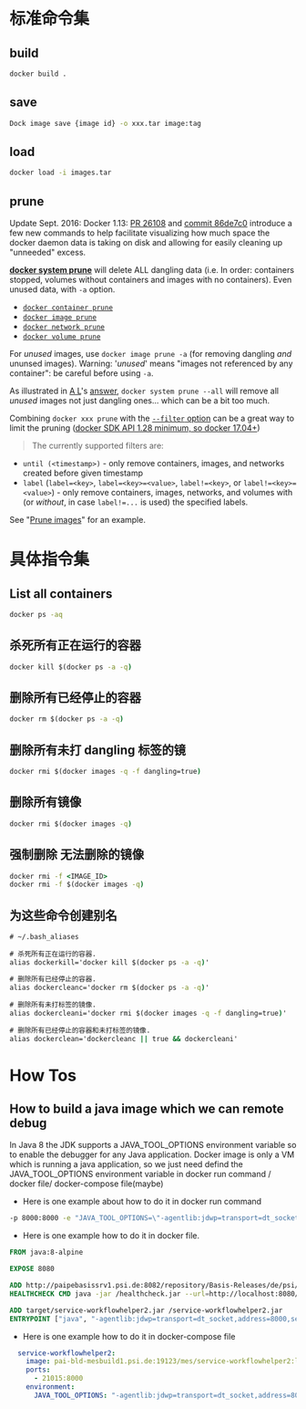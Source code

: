 # 标准命令集

## build

```cmd
docker build .
```

## save

```cmd
Dock image save {image id} -o xxx.tar image:tag
```

## load

```cmd
docker load -i images.tar
```

## prune

Update Sept. 2016: Docker 1.13: [PR 26108](https://github.com/docker/docker/pull/26108) and [commit 86de7c0](https://github.com/docker/docker/commit/86de7c000f5d854051369754ad1769194e8dd5e1) introduce a few new commands to help facilitate visualizing how much space the docker daemon data is taking on disk and allowing for easily cleaning up "unneeded" excess.

[**docker system prune**](https://docs.docker.com/engine/reference/commandline/system_prune/) will delete ALL dangling data (i.e. In order: containers stopped, volumes without containers and images with no containers). Even unused data, with `-a` option.

- [`docker container prune`](https://docs.docker.com/engine/reference/commandline/container_prune/)
- [`docker image prune`](https://docs.docker.com/engine/reference/commandline/image_prune/)
- [`docker network prune`](https://docs.docker.com/engine/reference/commandline/network_prune/)
- [`docker volume prune`](https://docs.docker.com/engine/reference/commandline/volume_prune/)

For *unused* images, use `docker image prune -a` (for removing dangling *and* ununsed images).
Warning: '*unused*' means "images not referenced by any container": be careful before using `-a`.

As illustrated in [A L](https://stackoverflow.com/users/1207596/a-l)'s [answer](https://stackoverflow.com/a/50405599/6309), `docker system prune --all` will remove all *unused* images not just dangling ones... which can be a bit too much.

Combining `docker xxx prune` with the [`--filter` option](https://docs.docker.com/engine/reference/commandline/system_prune/#filtering) can be a great way to limit the pruning ([docker SDK API 1.28 minimum, so docker 17.04+](https://docs.docker.com/develop/sdk/#api-version-matrix))

> The currently supported filters are:

- `until (<timestamp>)` - only remove containers, images, and networks created before given timestamp
- `label` (`label=<key>`, `label=<key>=<value>`, `label!=<key>`, or `label!=<key>=<value>`) - only remove containers, images, networks, and volumes with (or *without*, in case `label!=...` is used) the specified labels.

See "[Prune images](https://docs.docker.com/config/pruning/#prune-images)" for an example.

# 具体指令集

## List all containers

```cmd
docker ps -aq
```

## 杀死所有正在运行的容器

```cmd
docker kill $(docker ps -a -q)
```

## 删除所有已经停止的容器
```cmd
docker rm $(docker ps -a -q)
```

## 删除所有未打 dangling 标签的镜

```cmd
docker rmi $(docker images -q -f dangling=true)
```

## 删除所有镜像

```cmd
docker rmi $(docker images -q)
```

## 强制删除 无法删除的镜像

```cmd
docker rmi -f <IMAGE_ID>
docker rmi -f $(docker images -q)
```

## 为这些命令创建别名

```cmd
# ~/.bash_aliases
 
# 杀死所有正在运行的容器.
alias dockerkill='docker kill $(docker ps -a -q)'
 
# 删除所有已经停止的容器.
alias dockercleanc='docker rm $(docker ps -a -q)'
 
# 删除所有未打标签的镜像.
alias dockercleani='docker rmi $(docker images -q -f dangling=true)'
 
# 删除所有已经停止的容器和未打标签的镜像.
alias dockerclean='dockercleanc || true && dockercleani'
```

# How Tos

## How to build a java image which we can remote debug

In Java 8 the JDK supports a JAVA_TOOL_OPTIONS environment variable so to enable the debugger for any Java application. Docker image is only a VM which is running a java application, so we just need defind the  JAVA_TOOL_OPTIONS environment variable in docker run command / docker file/ docker-compose file(maybe)

- Here is one example about how to do it in docker run command

```cmd
-p 8000:8000 -e "JAVA_TOOL_OPTIONS=\"-agentlib:jdwp=transport=dt_socket,address=8000,server=y,suspend=n\""
```

- Here is one example how to do it in docker file.

```dockerfile
FROM java:8-alpine

EXPOSE 8080

ADD http://paipebasissrv1.psi.de:8082/repository/Basis-Releases/de/psi/paip/mes/docker-health-check/1.0/docker-health-check-1.0.jar /healthcheck.jar
HEALTHCHECK CMD java -jar /healthcheck.jar --url=http://localhost:8080/actuator/health

ADD target/service-workflowhelper2.jar /service-workflowhelper2.jar
ENTRYPOINT ["java", "-agentlib:jdwp=transport=dt_socket,address=8000,server=y,suspend=n", "-Xmx256m",  "-jar", "/service-workflowhelper2.jar"]

```

* Here is one example how to do it in docker-compose file

```yaml
  service-workflowhelper2:
    image: pai-bld-mesbuild1.psi.de:19123/mes/service-workflowhelper2:latest
    ports:
      - 21015:8000
    environment:
      JAVA_TOOL_OPTIONS: "-agentlib:jdwp=transport=dt_socket,address=8000,server=y,suspend=n"
```

